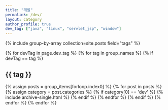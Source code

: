 ```yaml
---
title: "개발"
permalink: /dev/
layout: category
author_profile: true
dev_tag: ["java", "linux", "servlet_jsp", "window"]
---
```

{% include group-by-array collection=site.posts field="tags" %}

{% for devTag in page.dev_tag %}
{% for tag in group_names %}
{% if devTag == tag %}
<h2 id="{{ tag | slugify }}" class="archive__subtitle">{{ tag }}</h2>
{% assign posts = group_items[forloop.index0] %}
{% for post in posts %}
{% assign category = post.categories %}
{% if category[0] == 'dev' %}
{% include archive-single.html %}
{% endif %}
{% endfor %}
{% endif %}
{% endfor %}
{% endfor %}